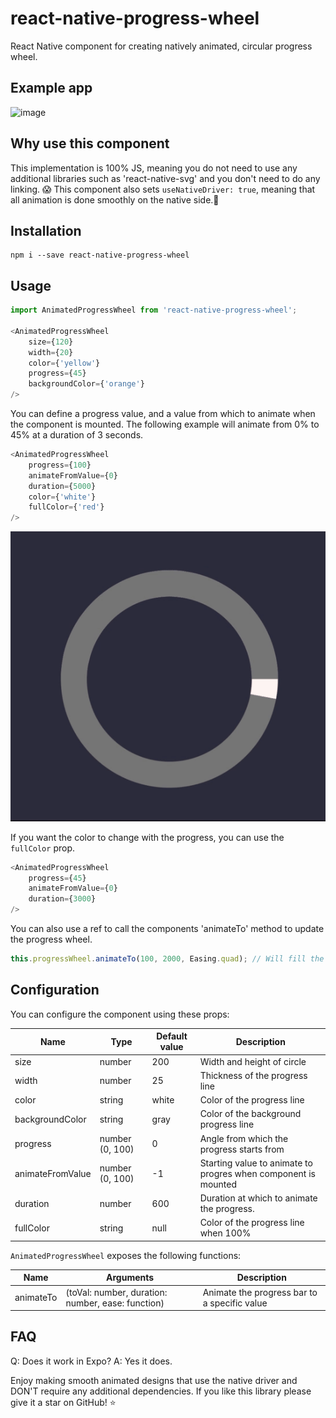 # react-native-progress-wheel

React Native component for creating natively animated, circular progress wheel.

## Example app

![image](preview.gif)

## Why use this component

This implementation is 100% JS, meaning you do not need to use any additional libraries such as 'react-native-svg' and you don't need to do any linking. 😱
This component also sets `useNativeDriver: true`, meaning that all animation is done smoothly on the native side.💖

## Installation

    npm i --save react-native-progress-wheel

## Usage
```js
import AnimatedProgressWheel from 'react-native-progress-wheel';

<AnimatedProgressWheel 
    size={120} 
    width={20} 
    color={'yellow'}
    progress={45}
    backgroundColor={'orange'}
/>
```

You can define a progress value, and a value from which to animate when the component is mounted.
The following example will animate from 0% to 45% at a duration of 3 seconds.

```js
<AnimatedProgressWheel
    progress={100}
    animateFromValue={0}
    duration={5000}
    color={'white'}
    fullColor={'red'}
/>
```

![image](colorchange.gif)

If you want the color to change with the progress, you can use the `fullColor` prop.

```js
<AnimatedProgressWheel
    progress={45}
    animateFromValue={0}
    duration={3000}
/>
```

You can also use a ref to call the components 'animateTo' method to update the progress wheel.

```js
this.progressWheel.animateTo(100, 2000, Easing.quad); // Will fill the progress bar linearly in 2 seconds
```

## Configuration

You can configure the component using these props:

Name             | Type                   | Default value           | Description
-----------------|------------------------|-------------------------|--------------
size             | number                 | 200                     | Width and height of circle
width            | number                 | 25                      | Thickness of the progress line
color            | string                 | white                   | Color of the progress line
backgroundColor  | string                 | gray                    | Color of the background progress line
progress         | number (0, 100)        | 0                       | Angle from which the progress starts from
animateFromValue | number (0, 100)        | -1                      | Starting value to animate to progres when component is mounted
duration         | number                 | 600                     | Duration at which to animate the progress.
fullColor        | string                 | null                    | Color of the progress line when 100%


`AnimatedProgressWheel` exposes the following functions:

Name        | Arguments                                                           | Description
------------|-----------                                                          |----------------
animateTo   | (toVal: number, duration: number, ease: function)                   | Animate the progress bar to a specific value

## FAQ
Q: Does it work in Expo?
A: Yes it does.

Enjoy making smooth animated designs that use the native driver and DON'T require any additional dependencies.
If you like this library please give it a star on GitHub! ⭐️
